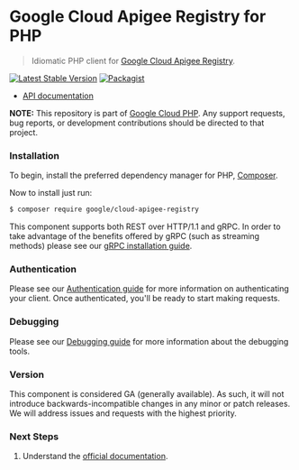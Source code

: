 # Google Cloud Apigee Registry for PHP

> Idiomatic PHP client for [Google Cloud Apigee Registry](https://cloud.google.com/apigee/docs/api-hub/get-started-registry-api).

[![Latest Stable Version](https://poser.pugx.org/google/cloud-apigee-registry/v/stable)](https://packagist.org/packages/google/cloud-apigee-registry) [![Packagist](https://img.shields.io/packagist/dm/google/cloud-apigee-registry.svg)](https://packagist.org/packages/google/cloud-apigee-registry)

* [API documentation](https://cloud.google.com/php/docs/reference/cloud-apigee-registry/latest)

**NOTE:** This repository is part of [Google Cloud PHP](https://github.com/googleapis/google-cloud-php). Any
support requests, bug reports, or development contributions should be directed to
that project.

### Installation

To begin, install the preferred dependency manager for PHP, [Composer](https://getcomposer.org/).

Now to install just run:

```sh
$ composer require google/cloud-apigee-registry
```

This component supports both REST over HTTP/1.1 and gRPC. In order to take advantage of the benefits offered by gRPC (such as streaming methods)
please see our [gRPC installation guide](https://cloud.google.com/php/grpc).

### Authentication

Please see our [Authentication guide](https://github.com/googleapis/google-cloud-php/blob/main/AUTHENTICATION.md) for more information
on authenticating your client. Once authenticated, you'll be ready to start making requests.

### Debugging

Please see our [Debugging guide](https://github.com/googleapis/google-cloud-php/blob/main/DEBUG.md)
for more information about the debugging tools.

### Version

This component is considered GA (generally available). As such, it will not introduce backwards-incompatible changes in
any minor or patch releases. We will address issues and requests with the highest priority.

### Next Steps

1. Understand the [official documentation](https://cloud.google.com/apigee/docs/api-hub/get-started-registry-api).
